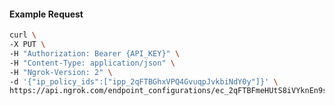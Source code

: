 <!-- Code generated for API Clients. DO NOT EDIT. -->

#### Example Request

```bash
curl \
-X PUT \
-H "Authorization: Bearer {API_KEY}" \
-H "Content-Type: application/json" \
-H "Ngrok-Version: 2" \
-d '{"ip_policy_ids":["ipp_2qFTBGhxVPQ4GvuqpJvkbiNdY0y"]}' \
https://api.ngrok.com/endpoint_configurations/ec_2qFTBFmeHUtS8iVYknEn9so1g97/ip_policy
```
